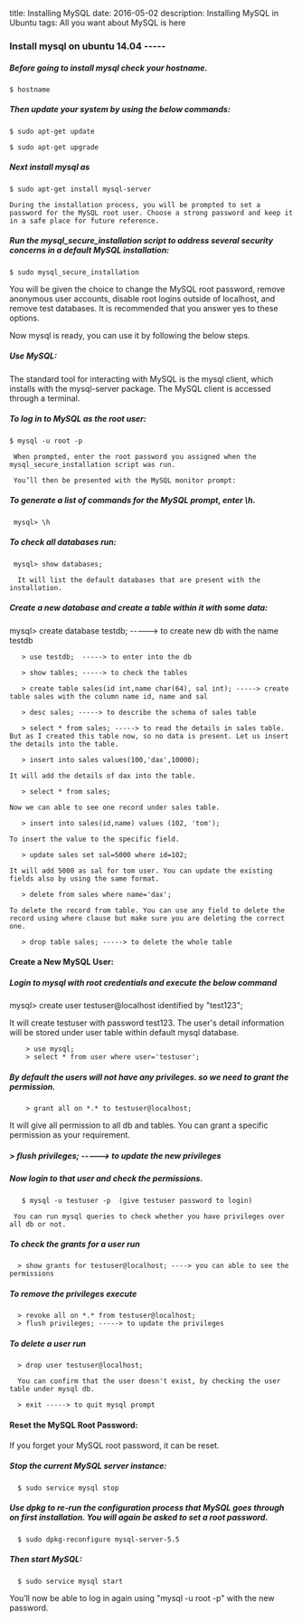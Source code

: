title: Installing MySQL
date: 2016-05-02
description: Installing MySQL in Ubuntu
tags: All you want about MySQL is here


### Install mysql on ubuntu 14.04 -----

##### Before going to install mysql check your hostname. 

    $ hostname 

##### Then update your system by using the below commands: 

    $ sudo apt-get update 

    $ sudo apt-get upgrade 

##### Next install mysql as 

    $ sudo apt-get install mysql-server  

    During the installation process, you will be prompted to set a     password for the MySQL root user. Choose a strong password and keep it in a safe place for future reference. 

##### Run the mysql_secure_installation script to address several security concerns in a default MySQL installation: 

    $ sudo mysql_secure_installation 

   You will be given the choice to change the MySQL root password, remove anonymous user accounts, disable root logins outside of localhost, and remove test databases. It is recommended that you answer yes to these options. 

  Now mysql is ready, you can use it by following the below steps. 

##### Use MySQL: 

  The standard tool for interacting with MySQL is the mysql client, which installs with the mysql-server package. The MySQL client is accessed through a terminal. 

##### To log in to MySQL as the root user:
    $ mysql -u root -p 

     When prompted, enter the root password you assigned when the mysql_secure_installation script was run. 

     You’ll then be presented with the MySQL monitor prompt: 

##### To generate a list of commands for the MySQL prompt, enter \h.
     
     mysql> \h 

##### To check all databases run: 

     mysql> show databases; 

      It will list the default databases that are present with the installation. 

##### Create a new database and create a table within it with some data: 

  mysql> create database testdb; -----> to create new db with the name testdb

       > use testdb;  -----> to enter into the db 

       > show tables; -----> to check the tables

       > create table sales(id int,name char(64), sal int); -----> create table sales with the column name id, name and sal 

       > desc sales; -----> to describe the schema of sales table 

       > select * from sales; -----> to read the details in sales table. But as I created this table now, so no data is present. Let us insert the details into the table. 

       > insert into sales values(100,'dax',10000); 

    It will add the details of dax into the table. 

       > select * from sales; 
    
    Now we can able to see one record under sales table. 

       > insert into sales(id,name) values (102, 'tom');
    
    To insert the value to the specific field. 

       > update sales set sal=5000 where id=102; 

    It will add 5000 as sal for tom user. You can update the existing fields also by using the same format. 

       > delete from sales where name='dax'; 

    To delete the record from table. You can use any field to delete the record using where clause but make sure you are deleting the correct one. 
 
       > drop table sales; -----> to delete the whole table

#### Create a New MySQL User: 

##### Login to mysql with root credentials and execute the below command 

   mysql> create user testuser@localhost identified by "test123"; 

  It will create testuser with password test123. The user's detail information will be stored under user table within default mysql database. 

        > use mysql;
        > select * from user where user='testuser'; 

##### By default the users will not have any privileges. so we need to grant the permission. 

        > grant all on *.* to testuser@localhost; 

   It will give all permission to all db and tables. You can grant a specific permission as your requirement. 

#####    > flush privileges; -----> to update the new privileges 

##### Now login to that user and check the permissions. 
      
       $ mysql -u testuser -p  (give testuser password to login) 
       
     You can run mysql queries to check whether you have privileges over all db or not. 

##### To check the grants for a user run
   
      > show grants for testuser@localhost; ----> you can able to see the permissions 

##### To remove the privileges execute
  
      > revoke all on *.* from testuser@localhost;
      > flush privileges; -----> to update the privileges 

##### To delete a user run 

      > drop user testuser@localhost; 

      You can confirm that the user doesn't exist, by checking the user table under mysql db. 

      > exit -----> to quit mysql prompt 

#### Reset the MySQL Root Password: 

  If you forget your MySQL root password, it can be reset.

##### Stop the current MySQL server instance: 
   
      $ sudo service mysql stop 

##### Use dpkg to re-run the configuration process that MySQL goes through on first installation. You will again be asked to set a root password. 

      $ sudo dpkg-reconfigure mysql-server-5.5 

##### Then start MySQL: 

      $ sudo service mysql start 

   You’ll now be able to log in again using "mysql -u root -p" with the new password.


